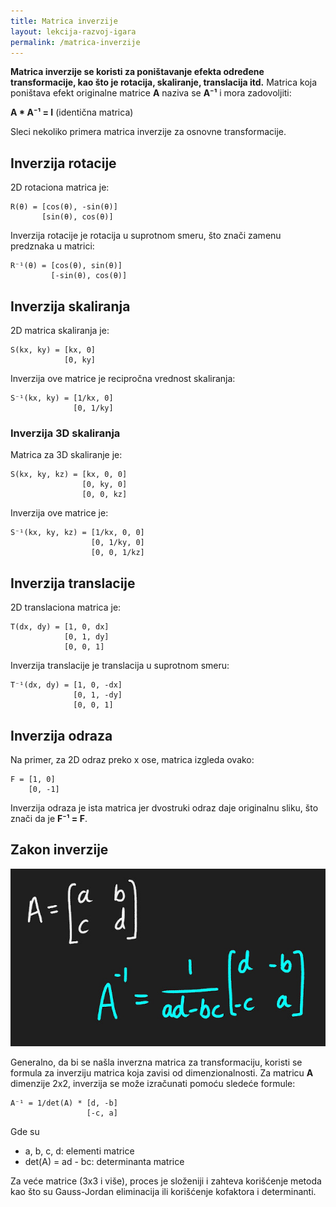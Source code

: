 ```yaml
---
title: Matrica inverzije
layout: lekcija-razvoj-igara
permalink: /matrica-inverzije
---
```


**Matrica inverzije se koristi za poništavanje efekta određene transformacije, kao što je rotacija, skaliranje, translacija itd.** Matrica koja poništava efekt originalne matrice **A** naziva se **A⁻¹** i mora zadovoljiti:

**A * A⁻¹ = I** (identična matrica)

Sleci nekoliko primera matrica inverzije za osnovne transformacije.

## Inverzija rotacije

2D rotaciona matrica je:

```
R(θ) = [cos(θ), -sin(θ)]
       [sin(θ), cos(θ)]
```

Inverzija rotacije je rotacija u suprotnom smeru, što znači zamenu predznaka u matrici:

```
R⁻¹(θ) = [cos(θ), sin(θ)]
         [-sin(θ), cos(θ)]
```

## Inverzija skaliranja

2D matrica skaliranja je:

```
S(kx, ky) = [kx, 0]
            [0, ky]
```

Inverzija ove matrice je recipročna vrednost skaliranja:

```
S⁻¹(kx, ky) = [1/kx, 0]
              [0, 1/ky]
```

### Inverzija 3D skaliranja

Matrica za 3D skaliranje je:

```
S(kx, ky, kz) = [kx, 0, 0]
                [0, ky, 0]
                [0, 0, kz]
```

Inverzija ove matrice je:

```
S⁻¹(kx, ky, kz) = [1/kx, 0, 0]
                  [0, 1/ky, 0]
                  [0, 0, 1/kz]
```

## Inverzija translacije

2D translaciona matrica je:

```
T(dx, dy) = [1, 0, dx]
            [0, 1, dy]
            [0, 0, 1]
```

Inverzija translacije je translacija u suprotnom smeru:

```
T⁻¹(dx, dy) = [1, 0, -dx]
              [0, 1, -dy]
              [0, 0, 1]
```

## Inverzija odraza

Na primer, za 2D odraz preko x ose, matrica izgleda ovako:

```
F = [1, 0]
    [0, -1]
```

Inverzija odraza je ista matrica jer dvostruki odraz daje originalnu sliku, što znači da je **F⁻¹ = F**.

## Zakon inverzije

![](/images/razvoj-igara/zakon-inverzije.jpg)

Generalno, da bi se našla inverzna matrica za transformaciju, koristi se formula za inverziju matrica koja zavisi od dimenzionalnosti. Za matricu **A** dimenzije 2x2, inverzija se može izračunati pomoću sledeće formule:

```
A⁻¹ = 1/det(A) * [d, -b]
                 [-c, a]
```

Gde su

- a, b, c, d: elementi matrice
- det(A) = ad - bc: determinanta matrice

Za veće matrice (3x3 i više), proces je složeniji i zahteva korišćenje metoda kao što su Gauss-Jordan eliminacija ili korišćenje kofaktora i determinanti.